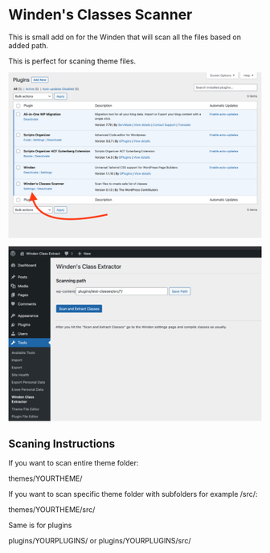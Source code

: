 # Winden's Classes Scanner

This is small add on for the Winden that will scan all the files based on added path. 

This is perfect for scaning theme files. 

![Alt text](/plugins.png "a title")

![Alt text](/settings.png "a title")

## Scaning Instructions 

If you want to scan entire theme folder: 

themes/YOURTHEME/

If you want to scan specific theme folder with subfolders for example /src/: 

themes/YOURTHEME/src/

Same is for plugins

plugins/YOURPLUGINS/
or plugins/YOURPLUGINS/src/






